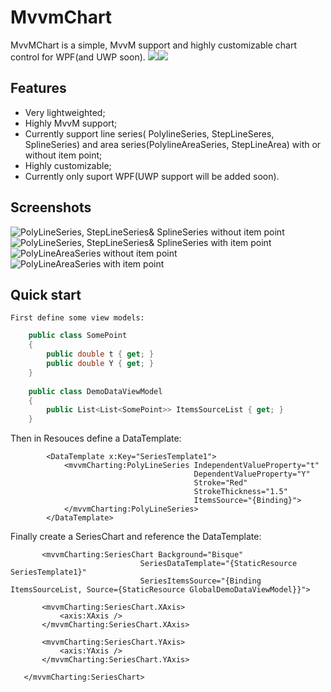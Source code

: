# MvvmChart
MvvMChart is a simple, MvvM support and highly customizable chart control for WPF(and UWP soon).
![](https://img.shields.io/badge/license-MIT-green)![](https://img.shields.io/badge/support-WPF-brightgreen)

## Features
* Very lightweighted;
* Highly MvvM support;
* Currently support line series( PolylineSeries, StepLineSeres, SplineSeries) and area series(PolylineAreaSeries, StepLineArea) with or without item point;
* Highly customizable;
* Currently only suport WPF(UWP support will be added soon).

## Screenshots
![PolyLineSeries, StepLineSeries& SplineSeries without item point](https://github.com/zenjia/MvvmChart/blob/master/Demo/Images/withoutdot2.PNG)
![PolyLineSeries, StepLineSeries& SplineSeries with item point](https://github.com/zenjia/MvvmChart/blob/master/Demo/Images/withdot2.PNG)
![PolyLineAreaSeries without item point](https://github.com/zenjia/MvvmChart/blob/master/Demo/Images/areaWithoutDot.PNG)
![PolyLineAreaSeries with item point](https://github.com/zenjia/MvvmChart/blob/master/Demo/Images/areaWithDot.PNG)

## Quick start
    First define some view models:
```c#
    public class SomePoint
    {
        public double t { get; }
        public double Y { get; }
    }
    
    public class DemoDataViewModel 
    {
        public List<List<SomePoint>> ItemsSourceList { get; }
    }
```
  Then in Resouces define a DataTemplate:
```Xaml
        <DataTemplate x:Key="SeriesTemplate1">
            <mvvmCharting:PolyLineSeries IndependentValueProperty="t"
                                         DependentValueProperty="Y"
                                         Stroke="Red"
                                         StrokeThickness="1.5"
                                         ItemsSource="{Binding}">
            </mvvmCharting:PolyLineSeries>
        </DataTemplate>
 ```
  Finally create a SeriesChart and reference the DataTemplate:
 ```Xaml    
        <mvvmCharting:SeriesChart Background="Bisque"
                              SeriesDataTemplate="{StaticResource SeriesTemplate1}"
                              SeriesItemsSource="{Binding ItemsSourceList, Source={StaticResource GlobalDemoDataViewModel}}">

        <mvvmCharting:SeriesChart.XAxis>
            <axis:XAxis />
        </mvvmCharting:SeriesChart.XAxis>

        <mvvmCharting:SeriesChart.YAxis>
            <axis:YAxis />
        </mvvmCharting:SeriesChart.YAxis>

    </mvvmCharting:SeriesChart>
```
